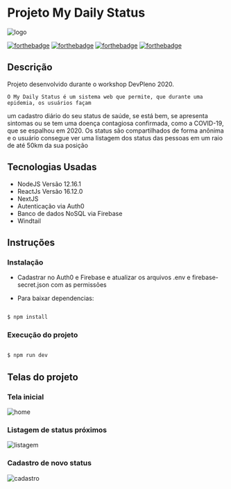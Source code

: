# Projeto My Daily Status

![logo](https://i.imgur.com/6IkDCaW.png)

[![forthebadge](https://forthebadge.com/images/badges/made-with-javascript.svg)](https://forthebadge.com)
[![forthebadge](https://forthebadge.com/images/badges/uses-html.svg)](https://forthebadge.com)
[![forthebadge](https://forthebadge.com/images/badges/uses-css.svg)](https://forthebadge.com)
[![forthebadge](https://forthebadge.com/images/badges/built-with-love.svg)](https://forthebadge.com)

## Descrição
Projeto desenvolvido durante o workshop DevPleno 2020.

    O My Daily Status é um sistema web que permite, que durante uma epidemia, os usuários façam
um cadastro diário do seu status de saúde, se está bem, se apresenta sintomas ou se tem uma doença contagiosa confirmada, como a COVID-19, que se espalhou em 2020. 
    Os status são compartilhados de forma anônima e o usuário consegue ver uma listagem dos status das pessoas em um raio de até 50km da sua posição

## Tecnologias Usadas
- NodeJS Versão 12.16.1 
- ReactJs Versão 16.12.0
- NextJS
- Autenticação via Auth0
- Banco de dados NoSQL via Firebase
- Windtail

## Instruções
### Instalação

- Cadastrar no Auth0 e Firebase e atualizar os arquivos .env e firebase-secret.json  com as permissões

- Para baixar dependencias:
```bash

$ npm install
```

### Execução do projeto
```bash

$ npm run dev

```


## Telas do projeto

### Tela inicial
![home](https://i.imgur.com/l5tfXTw.jpg)

### Listagem de status próximos
![listagem](https://i.imgur.com/hw7nu8J.jpg)

### Cadastro de novo status
![cadastro](https://i.imgur.com/ITncs4a.jpg)